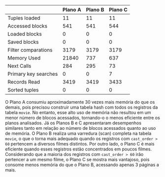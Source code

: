 |                             | Plano A | Plano B | Plano C |
|-----------------------------|---------|---------|---------|
| Tuples loaded               | 11      | 11      | 11      |
| Accessed blocks             | 541     | 541     | 544     |
| Loaded blocks               | 0       | 0       | 0       |
| Saved blocks                | 0       | 0       | 0       |
| Filter comparations         | 3179    | 3179    | 3179    |
| Memory Used                 | 21840   | 737     | 637     |
| Next Calls                  | 284     | 295     | 73      |
| Primary key searches        | 0       | 0       | 7       |
| Records Read                | 3419    | 3419    | 3433    |
| Sorted tuples               | 0       | 0       | 0       |

O Plano A consumiu aproximadamente 30 vezes mais memória do que os demais, pois precisou construir uma tabela hash com todos os registros da tabela `movie`. No entanto, esse alto uso de memória não resultou em um menor número de blocos acessados, tornando-o o menos eficiente entre os planos analisados. Já os Planos B e C apresentaram desempenhos similares tanto em relação ao número de blocos acessados quanto ao uso de memória. O Plano B realiza uma varredura (scan) completa na tabela `movie`, o que o torna mais adequado quando os registros com `cast_order > 60` pertencem a diversos filmes distintos. Por outro lado, o Plano C é mais eficiente quando esses registros estão concentrados em poucos filmes. Considerando que a maioria dos registros com `cast_order > 60` irão pertencer a um mesmo filme, o Plano C se mostra mais vantajoso, pois consome menos memória do que o Plano B, acessando apenas 3 páginas a mais.